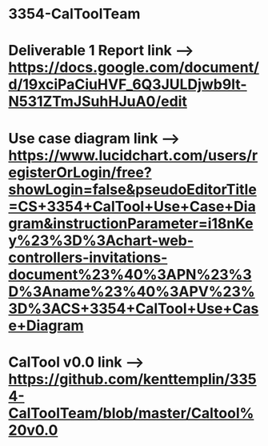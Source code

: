 # 3354-CalToolTeam

# Deliverable 1 Report link --> https://docs.google.com/document/d/19xciPaCiuHVF_6Q3JULDjwb9It-N531ZTmJSuhHJuA0/edit

# Use case diagram link -->  https://www.lucidchart.com/users/registerOrLogin/free?showLogin=false&pseudoEditorTitle=CS+3354+CalTool+Use+Case+Diagram&instructionParameter=i18nKey%23%3D%3Achart-web-controllers-invitations-document%23%40%3APN%23%3D%3Aname%23%40%3APV%23%3D%3ACS+3354+CalTool+Use+Case+Diagram

# CalTool v0.0 link --> https://github.com/kenttemplin/3354-CalToolTeam/blob/master/Caltool%20v0.0
